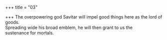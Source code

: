+++
title = "03"

+++
The overpowering god Savitar will impel good things here as the lord  of goods.  
Spreading wide his broad emblem, he will then grant to us the  
sustenance for mortals.  